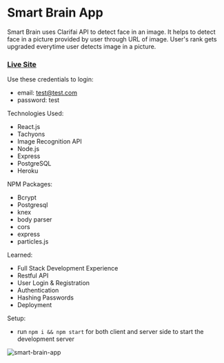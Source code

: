 # Smart Brain App 

Smart Brain uses Clarifai API to detect face in an image. It helps to detect face in a picture provided by user through URL of image. User's rank gets upgraded everytime user detects image in a picture.

### [Live Site](https://asmartbrainapp.herokuapp.com/)

Use these credentials to login:
+ email: test@test.com
+ password: test

Technologies Used: 
+ React.js 
+ Tachyons 
+ Image Recognition API 
+ Node.js 
+ Express 
+ PostgreSQL
+ Heroku

NPM Packages: 
+ Bcrypt
+ Postgresql
+ knex
+ body parser
+ cors
+ express
+ particles.js

Learned: 
+ Full Stack Development Experience 
+ Restful API 
+ User Login & Registration
+ Authentication 
+ Hashing Passwords 
+ Deployment  

Setup:
- run ```npm i && npm start``` for both client and server side to start the development server

![smart-brain-app](https://user-images.githubusercontent.com/68490255/137129584-eca35b06-ad9b-464d-ace3-d8887b25b552.jpg)
